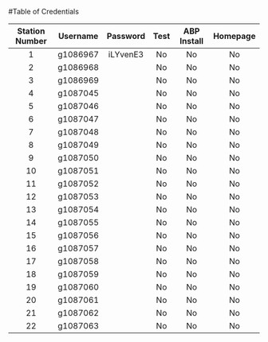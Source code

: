 #Table of Credentials

Station Number|Username|Password|Test|ABP Install|Homepage
:-:|:-:|:-:|:-:|:-:|:-:
1|g1086967|iLYvenE3|No|No|No
2|g1086968||No|No|No
3|g1086969||No|No|No
4|g1087045||No|No|No
5|g1087046||No|No|No
6|g1087047||No|No|No
7|g1087048||No|No|No
8|g1087049||No|No|No
9|g1087050||No|No|No
10|g1087051||No|No|No
11|g1087052||No|No|No
12|g1087053||No|No|No
13|g1087054||No|No|No
14|g1087055||No|No|No
15|g1087056||No|No|No
16|g1087057||No|No|No
17|g1087058||No|No|No
18|g1087059||No|No|No
19|g1087060||No|No|No
20|g1087061||No|No|No
21|g1087062||No|No|No
22|g1087063||No|No|No
